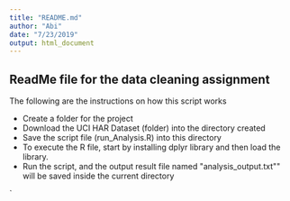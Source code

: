 ```yaml
---
title: "README.md"
author: "Abi"
date: "7/23/2019"
output: html_document
---
```



## ReadMe file for the data cleaning assignment

The following are the instructions on how this script works

* Create a folder for the project
* Download the UCI HAR Dataset (folder) into the directory created
* Save the script file (run_Analysis.R) into this directory
* To execute the R file, start by installing dplyr library and then load the library.
* Run the script, and the output result file named "analysis_output.txt"" will be saved inside the current directory



`